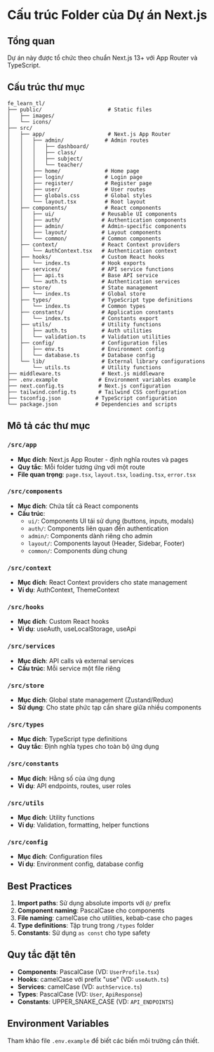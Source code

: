 # Cấu trúc Folder của Dự án Next.js

## Tổng quan
Dự án này được tổ chức theo chuẩn Next.js 13+ với App Router và TypeScript.

## Cấu trúc thư mục

```
fe_learn_tl/
├── public/                     # Static files
│   ├── images/
│   └── icons/
├── src/
│   ├── app/                    # Next.js App Router
│   │   ├── admin/             # Admin routes
│   │   │   ├── dashboard/
│   │   │   ├── class/
│   │   │   ├── subject/
│   │   │   └── teacher/
│   │   ├── home/              # Home page
│   │   ├── login/             # Login page
│   │   ├── register/          # Register page
│   │   ├── user/              # User routes
│   │   ├── globals.css        # Global styles
│   │   └── layout.tsx         # Root layout
│   ├── components/            # React components
│   │   ├── ui/               # Reusable UI components
│   │   ├── auth/             # Authentication components
│   │   ├── admin/            # Admin-specific components
│   │   ├── layout/           # Layout components
│   │   └── common/           # Common components
│   ├── context/              # React Context providers
│   │   └── AuthContext.tsx   # Authentication context
│   ├── hooks/                # Custom React hooks
│   │   └── index.ts          # Hook exports
│   ├── services/             # API service functions
│   │   ├── api.ts            # Base API service
│   │   └── auth.ts           # Authentication services
│   ├── store/                # State management
│   │   └── index.ts          # Global store
│   ├── types/                # TypeScript type definitions
│   │   └── index.ts          # Common types
│   ├── constants/            # Application constants
│   │   └── index.ts          # Constants export
│   ├── utils/                # Utility functions
│   │   ├── auth.ts           # Auth utilities
│   │   └── validation.ts     # Validation utilities
│   ├── config/               # Configuration files
│   │   ├── env.ts            # Environment config
│   │   └── database.ts       # Database config
│   └── lib/                  # External library configurations
│       └── utils.ts          # Utility functions
├── middleware.ts             # Next.js middleware
├── .env.example             # Environment variables example
├── next.config.ts           # Next.js configuration
├── tailwind.config.ts       # Tailwind CSS configuration
├── tsconfig.json           # TypeScript configuration
└── package.json            # Dependencies and scripts
```

## Mô tả các thư mục

### `/src/app`
- **Mục đích**: Next.js App Router - định nghĩa routes và pages
- **Quy tắc**: Mỗi folder tương ứng với một route
- **File quan trọng**: `page.tsx`, `layout.tsx`, `loading.tsx`, `error.tsx`

### `/src/components`
- **Mục đích**: Chứa tất cả React components
- **Cấu trúc**:
  - `ui/`: Components UI tái sử dụng (buttons, inputs, modals)
  - `auth/`: Components liên quan đến authentication
  - `admin/`: Components dành riêng cho admin
  - `layout/`: Components layout (Header, Sidebar, Footer)
  - `common/`: Components dùng chung

### `/src/context`
- **Mục đích**: React Context providers cho state management
- **Ví dụ**: AuthContext, ThemeContext

### `/src/hooks`
- **Mục đích**: Custom React hooks
- **Ví dụ**: useAuth, useLocalStorage, useApi

### `/src/services`
- **Mục đích**: API calls và external services
- **Cấu trúc**: Mỗi service một file riêng

### `/src/store`
- **Mục đích**: Global state management (Zustand/Redux)
- **Sử dụng**: Cho state phức tạp cần share giữa nhiều components

### `/src/types`
- **Mục đích**: TypeScript type definitions
- **Quy tắc**: Định nghĩa types cho toàn bộ ứng dụng

### `/src/constants`
- **Mục đích**: Hằng số của ứng dụng
- **Ví dụ**: API endpoints, routes, user roles

### `/src/utils`
- **Mục đích**: Utility functions
- **Ví dụ**: Validation, formatting, helper functions

### `/src/config`
- **Mục đích**: Configuration files
- **Ví dụ**: Environment config, database config

## Best Practices

1. **Import paths**: Sử dụng absolute imports với `@/` prefix
2. **Component naming**: PascalCase cho components
3. **File naming**: camelCase cho utilities, kebab-case cho pages
4. **Type definitions**: Tập trung trong `/types` folder
5. **Constants**: Sử dụng `as const` cho type safety

## Quy tắc đặt tên

- **Components**: PascalCase (VD: `UserProfile.tsx`)
- **Hooks**: camelCase với prefix "use" (VD: `useAuth.ts`)
- **Services**: camelCase (VD: `authService.ts`)
- **Types**: PascalCase (VD: `User`, `ApiResponse`)
- **Constants**: UPPER_SNAKE_CASE (VD: `API_ENDPOINTS`)

## Environment Variables

Tham khảo file `.env.example` để biết các biến môi trường cần thiết.
